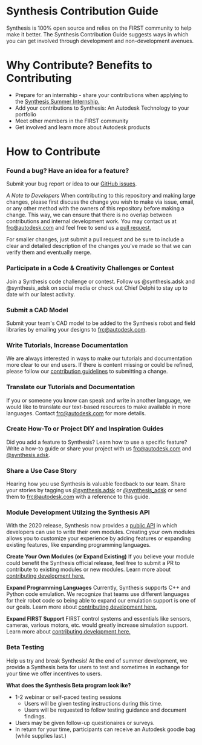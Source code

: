 # Synthesis Contribution Guide
Synthesis is 100% open source and relies on the FIRST community to help make it better. The Synthesis Contribution Guide suggests ways in which you can get involved through development and non-development avenues. 

# Why Contribute? Benefits to Contributing
* Prepare for an internship - share your contributions when applying to the [Synthesis Summer Internship.](https://synthesis.autodesk.com/internship.html)
* Add your contributions to Synthesis: An Autodesk Technology to your portfolio
* Meet other members in the FIRST community
* Get involved and learn more about Autodesk products

# How to Contribute
### Found a bug? Have an idea for a feature?
Submit your bug report or idea to our [GitHub issues](https://github.com/Autodesk/synthesis/issues/new/choose).

*A Note to Developers* When contributing to this repository and making large changes, please first discuss the change you wish to make via issue, email, or any other method with the owners of this repository before making a change. This  way, we can ensure that there is no overlap between contributions and internal development work. You may contact us at frc@autodesk.com and feel free to send us a [pull request.](https://github.com/Autodesk/synthesis/pulls)

For smaller changes, just submit a pull request and be sure to include a clear and detailed description of the changes you've made so that we can verify them and eventually merge.

### Participate in a Code & Creativity Challenges or Contest
Join a Synthesis code challenge or contest. Follow us @synthesis.adsk and @synthesis_adsk on social media or check out Chief Delphi to stay up to date with our latest activity.

### Submit a CAD Model
Submit your team's CAD model to be added to the Synthesis robot and field libraries by emailing your designs to frc@autodesk.com.

### Write Tutorials, Increase Documentation
We are always interested in ways to make our tutorials and documentation more clear to our end users. If there is content missing or could be refined, please follow our [contribution guidelines](#How-to-Contribute) to submitting a change.

### Translate our Tutorials and Documentation
If you or someone you know can speak and write in another language, we would like to translate our text-based resources to make available in more languages. Contact frc@autodesk.com for more details.

### Create How-To or Project DIY and Inspiration Guides
Did you add a feature to Synthesis? Learn how to use a specific feature? Write a how-to guide or share your project with us frc@autodesk.com and [@synthesis.adsk](https://www.instagram.com/synthesis.adsk/). 

### Share a Use Case Story
Hearing how you use Synthesis is valuable feedback to our team. Share your stories by tagging us [@synthesis.adsk](https://www.instagram.com/synthesis.adsk/) or [@synthesis_adsk](https://twitter.com/synthesis_adsk) or send them to frc@autodesk.com with a reference to this guide.

### Module Development Utilzing the Synthesis API
With the 2020 release, Synthesis now provides a [public API](https://www.nuget.org/packages/Autodesk.Synthesis.Module.API/) in which developers can use to write their own modules. Creating your own modules allows you to customize your experience by adding features or expanding existing features, like expanding programming languages.

**Create Your Own Modules (or Expand Existing)**
If you believe your module could benefit the Synthesis official release, feel free to submit a PR to contribute to existing modules or new modules. Learn more about [contributing development here.](#How-to-Contribute)

**Expand Programming Languages**
Currently, Synthesis supports C++ and Python code emulation. We recognize that teams use different languages for their robot code so being able to expand our emulation support is one of our goals. Learn more about [contributing development here.](#How-to-Contribute)

**Expand FIRST Support** 
FIRST control systems and essentials like sensors, cameras, various motors, etc. would greatly increase simulation support. Learn more about [contributing development here.](#How-to-Contribute)

### Beta Testing
Help us try and break Synthesis! At the end of summer development, we provide a Synthesis beta for users to test and sometimes in exchange for your time we offer incentives to users. 

**What does the Synthesis Beta program look ike?**
* 1-2 webinar or self-paced testing sessions
	* Users will be given testing instructions during this time.
	* Users will be requested to follow testing guidance and document findings.
* Users may be given follow-up questionaires or surveys.
* In return for your time, participants can receive an Autodesk goodie bag (while supplies last.)
